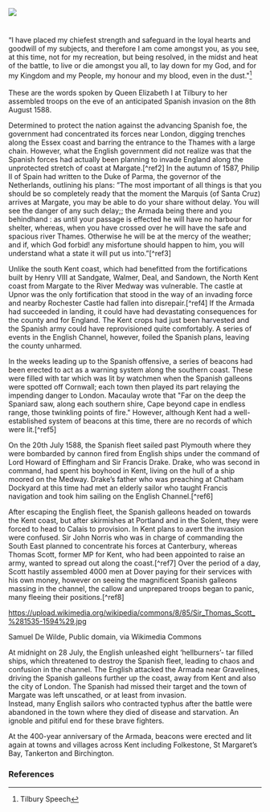 <a href="https://dev.visual-essays.app"><img src="https://dev-visual-essays.netlify.app/images/ve-button.png"></a> 
<param ve-config title="The Spanish Armada and Kent " author="Researched by Arnav, Charlie, Conrad, Hannah, Lewis and Max" layout="vtl" banner="/images/banners/16c.jpg"> 

<param ve-entity eid="Q1500299" aliases="Sheppey"> 

#

“I have placed my chiefest strength and safeguard in the loyal hearts and goodwill of my subjects, and therefore I am come amongst you, as you see, at this time, not for my recreation, but being resolved, in the midst and heat of the battle, to live or die amongst you all, to lay down for my God, and for my Kingdom and my People, my honour and my blood, even in the dust."[^ref1]
<br><br>
These are the words spoken by Queen Elizabeth I at Tilbury to her assembled troops on the eve of an anticipated Spanish invasion on the 8th August 1588.  

Determined to protect the nation against the advancing Spanish foe, the government had concentrated its forces near London, digging trenches along the Essex coast and barring the entrance to the Thames with a large chain. However, what the English government did not realize was that the Spanish forces had actually been planning to invade England along the unprotected stretch of coast at Margate.[^ref2] In the autumn of 1587, Philip II of Spain had written to the Duke of Parma, the governor of the Netherlands, outlining his plans: ”The most important of all things is that you should be so completely ready that the moment the Marquis (of Santa Cruz) arrives at Margate, you may be able to do your share without delay. You will see the danger of any such delay;; the Armada being there and you behindhand : as until your passage is effected he will have no harbour for shelter, whereas, when you have crossed over he will have the safe and spacious river Thames. Otherwise he will be at the mercy of the weather; and if, which God forbid! any misfortune should happen to him, you will understand what a state it will put us into.”[^ref3] 

Unlike the south Kent coast, which had benefitted from the fortifications built by Henry VIII at Sandgate, Walmer, Deal, and Sandown, the North Kent coast from Margate to the River Medway was vulnerable. The castle at Upnor was the only fortification that stood in the way of an invading force and nearby Rochester Castle had fallen into disrepair.[^ref4] If the Armada had succeeded in landing, it could have had devastating consequences for the county and for England. The Kent crops had just been harvested and the Spanish army could have reprovisioned quite comfortably. A series of events in the English Channel, however, foiled the Spanish plans, leaving the county unharmed. 

In the weeks leading up to the Spanish offensive, a series of beacons had been erected to act as a warning system along the southern coast. These were filled with tar which was lit by watchmen when the Spanish galleons were spotted off Cornwall; each town then played its part relaying the impending danger to London. Macaulay wrote that "Far on the deep the Spaniard saw, along each southern shire, Cape beyond cape in endless range, those twinkling points of fire." However, although Kent had a well-established system of beacons at this time, there are no records of which were lit.[^ref5]  

On the 20th July 1588, the Spanish fleet sailed past Plymouth where they were bombarded by cannon fired from English ships under the command of Lord Howard of Effingham and Sir Francis Drake. Drake, who was second in command, had spent his boyhood in Kent, living on the hull of a ship moored on the Medway. Drake’s father who was preaching at Chatham Dockyard at this time had met an elderly sailor who taught Francis navigation and took him sailing on the English Channel.[^ref6] 

After escaping the English fleet, the Spanish galleons headed on towards the Kent coast, but after skirmishes at Portland and in the Solent, they were forced to head to Calais to provision. In Kent plans to avert the invasion were confused. Sir John Norris who was in charge of commanding the South East planned to concentrate his forces at Canterbury, whereas Thomas Scott, former MP for Kent, who had been appointed to raise an army, wanted to spread out along the coast.[^ref7] Over the period of a day, Scott hastily assembled 4000 men at Dover paying for their services with his own money, however on seeing the magnificent Spanish galleons massing in the channel, the callow and unprepared troops began to panic, many fleeing their positions.[^ref8] 

https://upload.wikimedia.org/wikipedia/commons/8/85/Sir_Thomas_Scott_%281535-1594%29.jpg 

Samuel De Wilde, Public domain, via Wikimedia Commons 

At midnight on 28 July, the English unleashed eight ‘hellburners’- tar filled ships, which threatened to destroy the Spanish fleet, leading to chaos and confusion in the channel.  The English attacked the Armada near Gravelines, driving the Spanish galleons further up the coast, away from Kent and also the city of London. The Spanish had missed their target and the town of Margate was left unscathed, or at least from invasion. 
<br>
Instead, many English sailors who contracted typhus after the battle were abandoned in the town where they died of disease and starvation. An ignoble and pitiful end for these brave fighters. 

At the 400-year anniversary of the Armada, beacons were erected and lit again at towns and villages across Kent including Folkestone, St Margaret’s Bay, Tankerton and Birchington. 

### References

[^ref1]: Tilbury Speech
[^ref1]: PARKER, GEOFFREY. “IF THE ARMADA HAD LANDED.” History, vol. 61, no. 203, Wiley, 1976, pp. 358–68, http://www.jstor.org/stable/24409924. 
[^ref1]:Pages vii-lxviii Calendar of State Papers, Spain (Simancas), Volume 4, 1587-1603. Originally published by Her Majesty's Stationery Office, London, 1899. 
[^ref1]: Ashbee, J. ’History of Rochester Castle’ English Heritage.
[^ref1]:  White, T.H. ’The beacon system in Kent,” Archaeologia Cantiana 46, 1934.
[^ref1]:  PARKER, GEOFFREY. “IF THE ARMADA HAD LANDED.” History, vol. 61, no. 203, Wiley, 1976, pp. 358–68, http://www.jstor.org/stable/24409924. 
[^ref1]:YOUNGER, NEIL. “If the Armada Had Landed: A Reappraisal of England’s Defences in 1588.” History, vol. 93, no. 3 (311), Wiley, 2008, pp. 328–54, http://www.jstor.org/stable/24428393.
[^ref1]:
